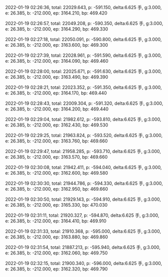 2022-01-19 02:26:36, total: 22029.643, p: -591.150, delta:6.625 手, g:3.000, e: 26.385, b: -212.000, ep: 3164.210, bp: 469.420

2022-01-19 02:26:57, total: 22049.208, p: -590.350, delta:6.625 手, g:3.000, e: 26.385, b: -212.000, ep: 3164.290, bp: 469.330

2022-01-19 02:27:18, total: 22050.091, p: -590.800, delta:6.625 手, g:3.000, e: 26.385, b: -212.000, ep: 3163.600, bp: 469.300

2022-01-19 02:27:39, total: 22028.961, p: -591.590, delta:6.625 手, g:3.000, e: 26.385, b: -212.000, ep: 3164.090, bp: 469.460

2022-01-19 02:28:00, total: 22025.671, p: -591.630, delta:6.625 手, g:3.000, e: 26.385, b: -212.000, ep: 3163.490, bp: 469.390

2022-01-19 02:28:21, total: 22023.352, p: -591.350, delta:6.625 手, g:3.000, e: 26.385, b: -212.000, ep: 3164.170, bp: 469.440

2022-01-19 02:28:43, total: 22009.304, p: -591.320, delta:6.625 手, g:3.000, e: 26.385, b: -212.000, ep: 3164.200, bp: 469.440

2022-01-19 02:29:04, total: 21982.612, p: -593.810, delta:6.625 手, g:3.000, e: 26.385, b: -212.000, ep: 3162.430, bp: 469.530

2022-01-19 02:29:25, total: 21963.824, p: -593.520, delta:6.625 手, g:3.000, e: 26.385, b: -212.000, ep: 3163.760, bp: 469.660

2022-01-19 02:29:47, total: 21958.285, p: -593.710, delta:6.625 手, g:3.000, e: 26.385, b: -212.000, ep: 3163.570, bp: 469.660

2022-01-19 02:30:08, total: 21942.411, p: -594.040, delta:6.625 手, g:3.000, e: 26.385, b: -212.000, ep: 3162.600, bp: 469.580

2022-01-19 02:30:30, total: 21944.786, p: -594.330, delta:6.625 手, g:3.000, e: 26.385, b: -212.000, ep: 3162.950, bp: 469.660

2022-01-19 02:30:50, total: 21929.143, p: -594.910, delta:6.625 手, g:3.000, e: 26.385, b: -212.000, ep: 3165.330, bp: 470.030

2022-01-19 02:31:11, total: 21920.327, p: -594.870, delta:6.625 手, g:3.000, e: 26.385, b: -212.000, ep: 3164.410, bp: 469.910

2022-01-19 02:31:33, total: 21910.368, p: -595.000, delta:6.625 手, g:3.000, e: 26.385, b: -212.000, ep: 3163.880, bp: 469.860

2022-01-19 02:31:54, total: 21887.213, p: -595.940, delta:6.625 手, g:3.000, e: 26.385, b: -212.000, ep: 3162.060, bp: 469.750

2022-01-19 02:32:15, total: 21900.340, p: -596.000, delta:6.625 手, g:3.000, e: 26.385, b: -212.000, ep: 3162.320, bp: 469.790